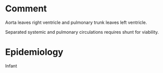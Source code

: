 # Comment

Aorta leaves right ventricle and pulmonary trunk leaves left ventricle.

Separated systemic and pulmonary circulations requires shunt for viability.

# Epidemiology

Infant
